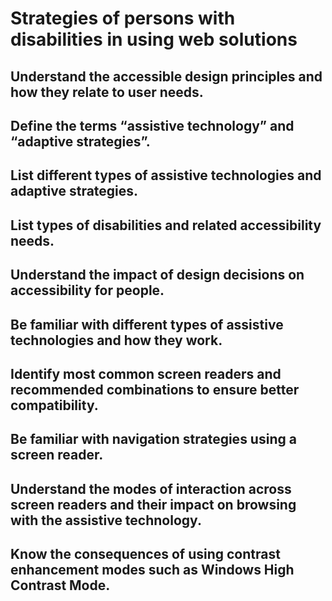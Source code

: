 # Strategies of persons with disabilities in using web solutions 

## Understand the accessible design principles and how they relate to user needs. 

## Define the terms “assistive technology” and “adaptive strategies”. 

## List different types of assistive technologies and adaptive strategies. 

## List types of disabilities and related accessibility needs. 

## Understand the impact of design decisions on accessibility for people. 

## Be familiar with different types of assistive technologies and how they work. 

## Identify most common screen readers and recommended combinations to ensure better compatibility. 

## Be familiar with navigation strategies using a screen reader. 

## Understand the modes of interaction across screen readers and their impact on browsing with the assistive technology. 

## Know the consequences of using contrast enhancement modes such as Windows High Contrast Mode. 
